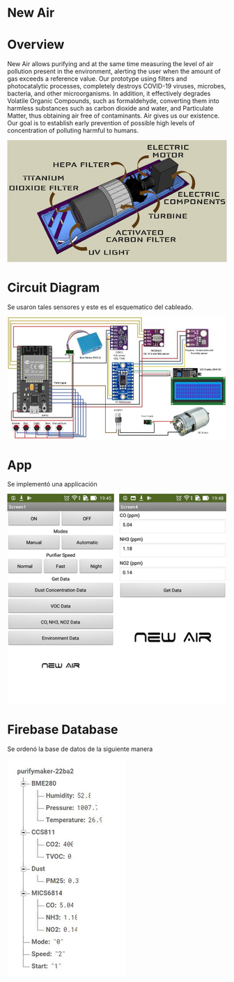 # New Air

# Overview

New Air allows purifying and at the same time measuring the level of air pollution present in the environment, alerting the user when the amount of gas exceeds a reference value. Our prototype using filters and photocatalytic processes, completely destroys COVID-19 viruses, microbes, bacteria, and other microorganisms. In addition, it effectively degrades Volatile Organic Compounds, such as formaldehyde, converting them into harmless substances such as carbon dioxide and water, and Particulate Matter, thus obtaining air free of contaminants. Air gives us our existence. Our goal is to establish early prevention of possible high levels of concentration of polluting harmful to humans.

![](images/NewAir.jpg)

# Circuit Diagram

Se usaron tales sensores y este es el esquematico del cableado.

![](images/NewAirCircuit.JPG)

# App

Se implementó una applicación

![](images/App%20Screenshots.png)

# Firebase Database

Se ordenó la base de datos de la siguiente manera

![](images/Firebase.JPG)

